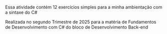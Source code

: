 Essa atividade contém 12 exercícios simples para a minha ambientação com a sintaxe do C#

Realizada no segundo Trimestre de 2025 para a matéria de Fundamentos de Desenvolvimento com C# do bloco de Desenvolvimento Back-end
